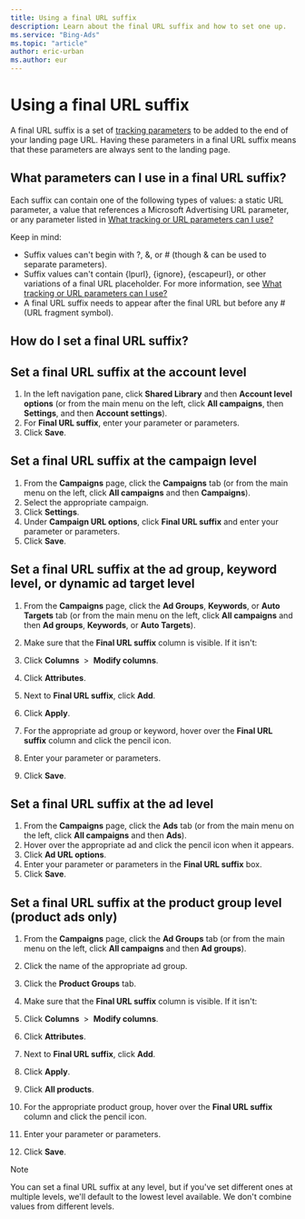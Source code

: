 ```yaml
---
title: Using a final URL suffix
description: Learn about the final URL suffix and how to set one up.
ms.service: "Bing-Ads"
ms.topic: "article"
author: eric-urban
ms.author: eur
---
```


# Using a final URL suffix

A final URL suffix is a set of [tracking parameters](./hlp_BA_CONC_UpgradeURL_URLParameters.md) to be added to the end of your landing page URL. Having these parameters in a final URL suffix means that these parameters are always sent to the landing page.

## What parameters can I use in a final URL suffix?

Each suffix can contain one of the following types of values: a static URL parameter, a value that references a Microsoft Advertising URL parameter, or any parameter listed in [What tracking or URL parameters can I use?](./hlp_BA_CONC_UpgradeURL_URLParameters.md)

Keep in mind:
- Suffix values can't begin with ?, &amp;, or # (though &amp; can be used to separate parameters).
- Suffix values can't contain {lpurl}, {ignore}, {escapeurl}, or other variations of a final URL placeholder. For more information, see [What tracking or URL parameters can I use?](./hlp_BA_CONC_UpgradeURL_URLParameters.md)
- A final URL suffix needs to appear after the final URL but before any # (URL fragment symbol).

## How do I set a final URL suffix?

## Set a final URL suffix at the account level
1. In the left navigation pane, click **Shared Library** and then **Account level options** (or from the main menu on the left, click **All campaigns**, then **Settings**, and then **Account settings**).
1. For **Final URL suffix**, enter your parameter or parameters.
1. Click **Save**.

## Set a final URL suffix at the campaign level
1. From the **Campaigns** page, click the **Campaigns** tab (or from the main menu on the left, click **All campaigns** and then **Campaigns**).
1. Select the appropriate campaign.
1. Click **Settings**.
1. Under **Campaign URL options**, click **Final URL suffix** and enter your parameter or parameters.
1. Click **Save**.

## Set a final URL suffix at the ad group, keyword level, or dynamic ad target level
1. From the **Campaigns** page, click the **Ad Groups**, **Keywords**, or **Auto Targets** tab (or from the main menu on the left, click **All campaigns** and then **Ad groups**, **Keywords**, or **Auto Targets**).
1. Make sure that the **Final URL suffix** column is visible. If it isn't:
  1. Click **Columns**&nbsp; &gt; &nbsp;**Modify columns**.
  1. Click **Attributes**.
  1. Next to **Final URL suffix**, click **Add**.
  1. Click **Apply**.

1. For the appropriate ad group or keyword, hover over the **Final URL suffix** column and click the pencil icon.
1. Enter your parameter or parameters.
1. Click **Save**.

## Set a final URL suffix at the ad level
1. From the **Campaigns** page, click the **Ads** tab (or from the main menu on the left, click **All campaigns** and then **Ads**).
1. Hover over the appropriate ad and click the pencil icon when it appears.
1. Click **Ad URL options**.
1. Enter your parameter or parameters in the **Final URL suffix** box.
1. Click **Save**.

## Set a final URL suffix at the product group level (product ads only)
1. From the **Campaigns** page, click the **Ad Groups** tab (or from the main menu on the left, click **All campaigns** and then **Ad groups**).
1. Click the name of the appropriate ad group.
1. Click the **Product Groups** tab.
1. Make sure that the **Final URL suffix** column is visible. If it isn't:
  1. Click **Columns**&nbsp; &gt; &nbsp;**Modify columns**.
  1. Click **Attributes**.
  1. Next to **Final URL suffix**, click **Add**.
  1. Click **Apply**.

1. Click **All products**.
1. For the appropriate product group, hover over the **Final URL suffix** column and click the pencil icon.
1. Enter your parameter or parameters.
1. Click **Save**.

> [!NOTE]
> You can set a final URL suffix at any level, but if you've set different ones at multiple levels, we'll default to the lowest level available. We don't combine values from different levels.


